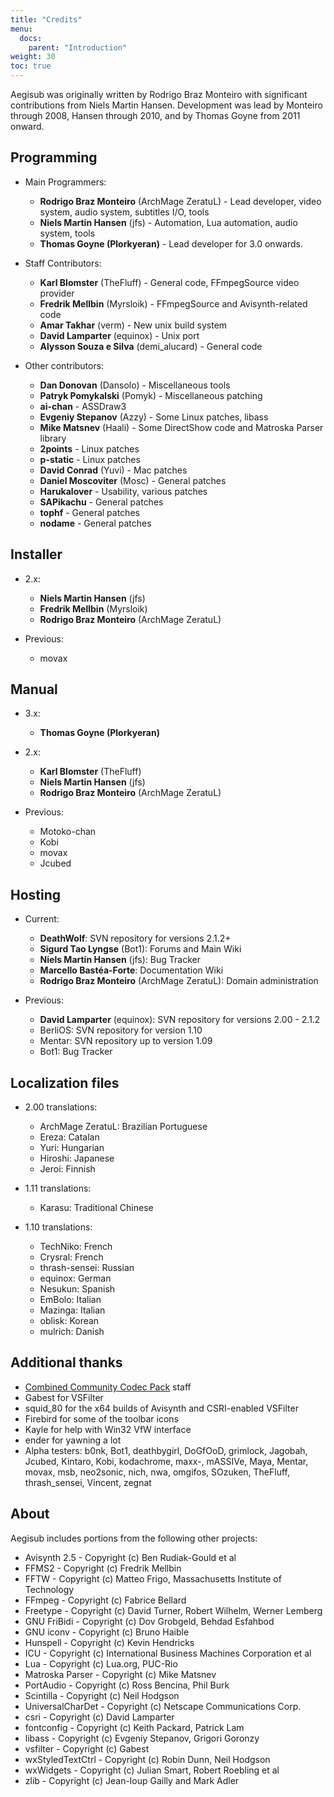 ```yaml
---
title: "Credits"
menu:
  docs:
    parent: "Introduction"
weight: 30
toc: true
---
```


Aegisub was originally written by Rodrigo Braz Monteiro with significant contributions from Niels Martin Hansen.
Development was lead by Monteiro through 2008, Hansen through 2010, and by Thomas Goyne  from 2011 onward.

## Programming ##
* Main Programmers:
  * **Rodrigo Braz Monteiro** (ArchMage ZeratuL) - Lead developer, video system, audio system, subtitles I/O, tools
  * **Niels Martin Hansen** (jfs) - Automation, Lua automation, audio system, tools
  * **Thomas Goyne (Plorkyeran)** - Lead developer for 3.0 onwards.

* Staff Contributors:
  * **Karl Blomster** (TheFluff) - General code, FFmpegSource video provider
  * **Fredrik Mellbin** (Myrsloik) - FFmpegSource and Avisynth-related code
  * **Amar Takhar** (verm) - New unix build system
  * **David Lamparter** (equinox) - Unix port
  * **Alysson Souza e Silva** (demi_alucard) - General code

* Other contributors:
  * **Dan Donovan** (Dansolo) - Miscellaneous tools
  * **Patryk Pomykalski** (Pomyk) - Miscellaneous patching
  * **ai-chan** - ASSDraw3
  * **Evgeniy Stepanov** (Azzy) - Some Linux patches, libass
  * **Mike Matsnev** (Haali) - Some DirectShow code and Matroska Parser library
  * **2points** - Linux patches
  * **p-static** - Linux patches
  * **David Conrad** (Yuvi) - Mac patches
  * **Daniel Moscoviter** (Mosc) - General patches
  * **Harukalover** - Usability, various patches
  * **SAPikachu** - General patches
  * **tophf** - General patches
  * **nodame** - General patches

## Installer ##
* 2.x:
  * **Niels Martin Hansen** (jfs)
  * **Fredrik Mellbin** (Myrsloik)
  * **Rodrigo Braz Monteiro** (ArchMage ZeratuL)

* Previous:
  * movax

## Manual ##
* 3.x:
  * **Thomas Goyne (Plorkyeran)**

* 2.x:
  * **Karl Blomster** (TheFluff)
  * **Niels Martin Hansen** (jfs)
  * **Rodrigo Braz Monteiro** (ArchMage ZeratuL)

* Previous:
  * Motoko-chan
  * Kobi
  * movax
  * Jcubed

## Hosting ##
* Current:
  * **DeathWolf**: SVN repository for versions 2.1.2+
  * **Sigurd Tao Lyngse** (Bot1): Forums and Main Wiki
  * **Niels Martin Hansen** (jfs): Bug Tracker
  * **Marcello Bastéa-Forte**: Documentation Wiki
  * **Rodrigo Braz Monteiro** (ArchMage ZeratuL): Domain administration

* Previous:
  * **David Lamparter** (equinox): SVN repository for versions 2.00 - 2.1.2
  * BerliOS: SVN repository for version 1.10
  * Mentar: SVN repository up to version 1.09
  * Bot1: Bug Tracker

## Localization files ##
* 2.00 translations:
  * ArchMage ZeratuL: Brazilian Portuguese
  * Ereza: Catalan
  * Yuri: Hungarian
  * Hiroshi: Japanese
  * Jeroi: Finnish

* 1.11 translations:
  * Karasu: Traditional Chinese

* 1.10 translations:
  * TechNiko: French
  * Crysral: French
  * thrash-sensei: Russian
  * equinox: German
  * Nesukun: Spanish
  * EmBolo: Italian
  * Mazinga: Italian
  * oblisk: Korean
  * mulrich: Danish

## Additional thanks ##
* [Combined Community Codec Pack](http://www.cccp-project.net) staff
* Gabest for VSFilter
* squid_80 for the x64 builds of Avisynth and CSRI-enabled VSFilter
* Firebird for some of the toolbar icons
* Kayle for help with Win32 VfW interface
* ender for yawning a lot
* Alpha testers: b0nk, Bot1, deathbygirl, DoGfOoD, grimlock, Jagobah, Jcubed, Kintaro, Kobi, kodachrome, maxx-, mASSIVe, Maya, Mentar, movax, msb, neo2sonic, nich, nwa, omgifos, SOzuken, TheFluff, thrash_sensei, Vincent, zegnat

## About ##
Aegisub includes portions from the following other projects:

* Avisynth 2.5 - Copyright (c) Ben Rudiak-Gould et al
* FFMS2 - Copyright (c) Fredrik Mellbin
* FFTW - Copyright (c) Matteo Frigo, Massachusetts Institute of Technology
* FFmpeg - Copyright (c) Fabrice Bellard
* Freetype - Copyright (c) David Turner, Robert Wilhelm, Werner Lemberg
* GNU FriBidi - Copyright (c) Dov Grobgeld, Behdad Esfahbod
* GNU iconv - Copyright (c) Bruno Haible
* Hunspell - Copyright (c) Kevin Hendricks
* ICU - Copyright (c) International Business Machines Corporation et al
* Lua - Copyright (c) Lua.org, PUC-Rio
* Matroska Parser - Copyright (c) Mike Matsnev
* PortAudio - Copyright (c) Ross Bencina, Phil Burk
* Scintilla - Copyright (c) Neil Hodgson
* UniversalCharDet - Copyright (c) Netscape Communications Corp.
* csri - Copyright (c) David Lamparter
* fontconfig - Copyright (c) Keith Packard, Patrick Lam
* libass - Copyright (c) Evgeniy Stepanov, Grigori Goronzy
* vsfilter - Copyright (c) Gabest
* wxStyledTextCtrl - Copyright (c) Robin Dunn, Neil Hodgson
* wxWidgets - Copyright (c) Julian Smart, Robert Roebling et al
* zlib - Copyright (c) Jean-loup Gailly and Mark Adler


